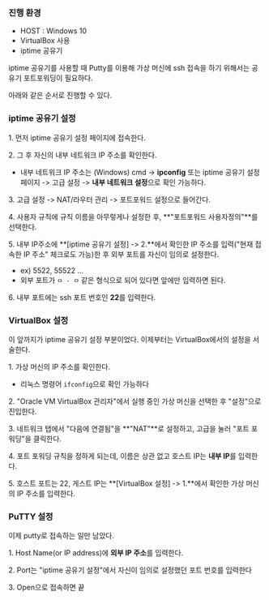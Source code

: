 ### 진행 환경

-   HOST : Windows 10
-   VirtualBox 사용
-   iptime 공유기

iptime 공유기를 사용할 때 Putty를 이용해 가상 머신에 ssh 접속을 하기 위해서는 공유기 포트포워딩이 필요하다.

아래와 같은 순서로 진행할 수 있다.  
  

### iptime 공유기 설정

1\. 먼저 iptime 공유기 설정 페이지에 접속한다.

2\. 그 후 자신의 내부 네트워크 IP 주소를 확인한다.

-   내부 네트워크 IP 주소는 (Windows) cmd -> **ipconfig** 또는 iptime 공유기 설정 페이지 -> 고급 설정 -> **내부 네트워크 설정**으로 확인 가능하다.

3\. 고급 설정 -> NAT/라우터 관리 -> 포트포워드 설정으로 들어간다.

4\. 사용자 규칙에 규칙 이름을 아무렇게나 설정한 후, **"포트포워드 사용자정의"**를 선택한다.

5\. 내부 IP주소에 **\[iptime 공유기 설정\] -> 2.**에서 확인한 IP 주소를 입력("현재 접속한 IP 주소" 체크로도 가능)한 후 외부 포트를 자신이 임의로 설정한다.

-   ex) 5522, 55522 ...
-   외부 포트가 `ㅁ - ㅁ` 같은 형식으로 되어 있다면 앞에만 입력하면 된다.

6\. 내부 포트에는 ssh 포트 번호인 **22**를 입력한다.  
  

### VirtualBox 설정

이 앞까지가 iptime 공유기 설정 부분이었다. 이제부터는 VirtualBox에서의 설정을 서술한다.

1\. 가상 머신의 IP 주소를 확인한다.

-   리눅스 명령어 `ifconfig`으로 확인 가능하다

2\. "Oracle VM VirtualBox 관리자"에서 실행 중인 가상 머신을 선택한 후 "설정"으로 진입한다.

3\. 네트워크 탭에서 "다음에 연결됨"을 **"NAT"**로 설정하고, 고급을 눌러 "포트 포워딩"을 클릭한다.

4\. 포트 포워딩 규칙을 정하게 되는데, 이름은 상관 없고 호스트 IP는 **내부 IP**를 입력한다.

5\. 호스트 포트는 22, 게스트 IP는 **\[VirtualBox 설정\] -> 1.**에서 확인한 가상 머신의 IP 주소를 입력한다.  
  

### PuTTY 설정

이제 putty로 접속하는 일만 남았다.

1\. Host Name(or IP address)에 **외부 IP 주소**를 입력한다.

2\. Port는 "iptime 공유기 설정"에서 자신이 임의로 설정했던 포트 번호를 입력한다

3\. Open으로 접속하면 끝
